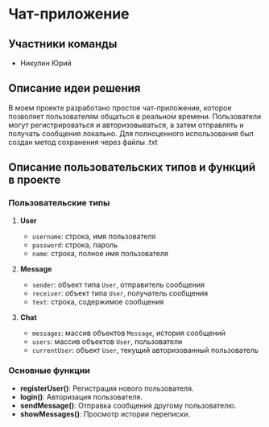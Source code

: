 # Чат-приложение

## Участники команды

- Никулин Юрий

## Описание идеи решения

В моем проекте разработано простое чат-приложение, которое позволяет пользователям общаться в реальном времени. Пользователи могут регистрироваться и авторизовываться, а затем отправлять и получать сообщения локально. Для полноценного использования был создан метод сохранения через файлы .txt

## Описание пользовательских типов и функций в проекте

### Пользовательские типы

1. **User**
   - `username`: строка, имя пользователя
   - `password`: строка, пароль
   - `name`: строка, полное имя пользователя

2. **Message**
   - `sender`: объект типа `User`, отправитель сообщения
   - `receiver`: объект типа `User`, получатель сообщения
   - `text`: строка, содержимое сообщения

3. **Chat**
   - `messages`: массив объектов `Message`, история сообщений
   - `users`: массив объектов `User`, пользователи
   - `currentUser`: объект `User`, текущий авторизованный пользователь

### Основные функции

- **registerUser()**: Регистрация нового пользователя.
- **login()**: Авторизация пользователя.
- **sendMessage()**: Отправка сообщения другому пользователю.
- **showMessages()**: Просмотр истории переписки.
